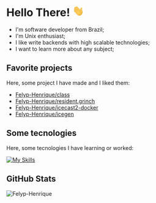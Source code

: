# Hello There! <img src="./assets/hello.gif" width="30px">

* I'm software developer from Brazil;
* I'm Unix enthusiast;
* I like write backends with high scalable technologies;
* I want to learn more about any subject;

## Favorite projects

Here, some project I have made and I liked them:

* [Felyp-Henrique/class](https://github.com/Felyp-Henrique/class)
* [Felyp-Henrique/resident.grinch](https://github.com/Felyp-Henrique/resident.grinch)
* [Felyp-Henrique/icecast2-docker](https://github.com/Felyp-Henrique/icecast2-docker)
* [Felyp-Henrique/icegen](https://github.com/Felyp-Henrique/icegen)

## Some tecnologies

Here, some tecnologies I have learning or worked:

[![My Skills](https://skillicons.dev/icons?i=go,python,java,lua,git,linux,neovim,docker,nginx)](https://skillicons.dev)

## GitHub Stats

![Felyp-Henrique](https://github-readme-stats.vercel.app/api/top-langs?username=Felyp-Henrique&show_icons=true&theme=radical)
